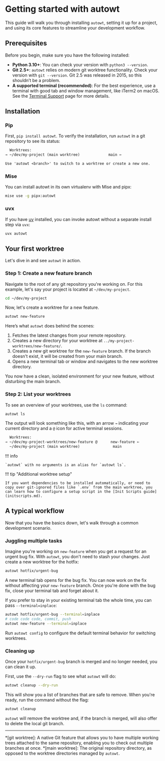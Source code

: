 # Getting started with autowt

This guide will walk you through installing `autowt`, setting it up for a project, and using its core features to streamline your development workflow.

## Prerequisites

Before you begin, make sure you have the following installed:

*   **Python 3.10+**: You can check your version with `python3 --version`.
*   **Git 2.5+**: `autowt` relies on modern git worktree functionality. Check your version with `git --version`. Git 2.5 was released in 2015, so this shouldn’t be a problem.
*   **A supported terminal (recommended)**: For the best experience, use a terminal with good tab and window management, like iTerm2 on macOS. See the [Terminal Support](terminalsupport.md) page for more details.

## Installation

### Pip

First, `pip install autowt`. To verify the installation, run `autowt` in a git repository to see its status:

```txt
  Worktrees:
→ ~/dev/my-project (main worktree)             main ←

Use 'autowt <branch>' to switch to a worktree or create a new one.
```

### Mise

You can install autowt in its own virtualenv with Mise and pipx:

```bash
mise use -g pipx:autowt
```

### uvx

If you have [uv](https://docs.astral.sh/uv/) installed, you can invoke autowt without a separate install step via `uvx`:

```bash
uvx autowt
```

## Your first worktree

Let's dive in and see `autowt` in action.

### Step 1: Create a new feature branch

Navigate to the root of any git repository you're working on. For this example, let's say your project is located at `~/dev/my-project`.

```bash
cd ~/dev/my-project
```

Now, let's create a worktree for a new feature.

```bash
autowt new-feature
```

Here’s what `autowt` does behind the scenes:

1.  Fetches the latest changes from your remote repository.
2.  Creates a new directory for your worktree at `../my-project-worktrees/new-feature/`.
3.  Creates a new git worktree for the `new-feature` branch. If the branch doesn't exist, it will be created from your main branch.
4.  Opens a new terminal tab or window and navigates to the new worktree directory.

You now have a clean, isolated environment for your new feature, without disturbing the main branch.

### Step 2: List your worktrees

To see an overview of your worktrees, use the `ls` command:

```bash
autowt ls
```

The output will look something like this, with an arrow `→` indicating your current directory and a `@` icon for active terminal sessions.

```txt
  Worktrees:
→ ~/dev/my-project-worktrees/new-feature @      new-feature ←
  ~/dev/my-project (main worktree)               main
```

!!! info

    `autowt` with no arguments is an alias for `autowt ls`.

!!! tip "Additional worktree setup"

    If you want dependencies to be installed automatically, or need to copy over git-ignored files like `.env` from the main worktree, you can learn how to configure a setup script in the [Init Scripts guide](initscripts.md).

## A typical workflow

Now that you have the basics down, let's walk through a common development scenario.

### Juggling multiple tasks

Imagine you're working on `new-feature` when you get a request for an urgent bug fix. With `autowt`, you don't need to stash your changes. Just create a new worktree for the hotfix:

```bash
autowt hotfix/urgent-bug
```

A new terminal tab opens for the bug fix. You can now work on the fix without affecting your `new-feature` branch. Once you're done with the bug fix, close your terminal tab and forget about it.

If you prefer to stay in your existing terminal tab the whole time, you can pass `--terminal=inplace`:

```bash
autowt hotfix/urgent-bug --terminal=inplace
# code code code, commit, push
autowt new-feature --terminal=inplace
```

Run `autowt config` to configure the default terminal behavior for switching worktrees.

### Cleaning up

Once your `hotfix/urgent-bug` branch is merged and no longer needed, you can clean it up.

First, use the `--dry-run` flag to see what `autowt` will do:

```bash
autowt cleanup --dry-run
```

This will show you a list of branches that are safe to remove. When you're ready, run the command without the flag:

```bash
autowt cleanup
```

`autowt` will remove the worktree and, if the branch is merged, will also offer to delete the local git branch.

---
*[git worktree]: A native Git feature that allows you to have multiple working trees attached to the same repository, enabling you to check out multiple branches at once.
*[main worktree]: The original repository directory, as opposed to the worktree directories managed by `autowt`.